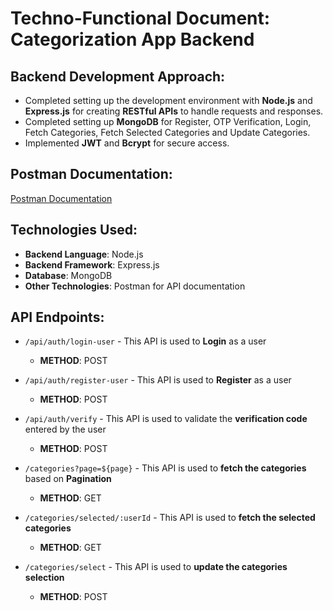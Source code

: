 # Techno-Functional Document: Categorization App Backend

## Backend Development Approach:
- Completed setting up the development environment with **Node.js** and **Express.js** for creating **RESTful APIs** to handle requests and responses.
- Completed setting up **MongoDB** for Register, OTP Verification, Login, Fetch Categories, Fetch Selected Categories and Update Categories.
- Implemented **JWT** and **Bcrypt** for secure access.

## Postman Documentation:
[Postman Documentation](https://documenter.getpostman.com/view/34987093/2sAY4skQPA)

## Technologies Used:
- **Backend Language**: Node.js
- **Backend Framework**: Express.js
- **Database**: MongoDB
- **Other Technologies**: Postman for API documentation

## API Endpoints:
- `/api/auth/login-user` - This API is used to **Login** as a user
  - **METHOD**: POST

- `/api/auth/register-user` - This API is used to **Register** as a user
  - **METHOD**: POST

- `/api/auth/verify` - This API is used to validate the **verification code** entered by the user
  - **METHOD**: POST

- `/categories?page=${page}` - This API is used to **fetch the categories** based on **Pagination**
  - **METHOD**: GET

- `/categories/selected/:userId` - This API is used to **fetch the selected categories**
  - **METHOD**: GET

- `/categories/select` - This API is used to **update the categories selection**
  - **METHOD**: POST

